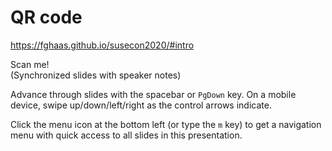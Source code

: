 <!-- .slide: data-timing="120" -->
# QR code <!-- .element: class="hidden" -->
<https://fghaas.github.io/susecon2020/#intro> <!-- .element: class="qrcode" -->

Scan me!  
(Synchronized slides with speaker notes)

<!-- Note -->
Advance through slides with the spacebar or `PgDown` key. On a mobile
device, swipe up/down/left/right as the control arrows indicate.

Click the menu icon at the bottom left (or type the `m` key) to get
a navigation menu with quick access to all slides in this
presentation.
